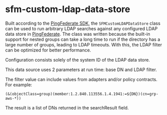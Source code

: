 # sfm-custom-ldap-data-store
Built according to the [PingFederate SDK](https://www.pingidentity.com/content/dam/developer/documentation/pingfederate/server-sdk/9.2/doc/overview-summary.html), the `SFMCustomLDAPDataStore` class can be used to run arbitrary LDAP searches against any configured LDAP data store in [PingFederate](https://www.pingidentity.com/en/software/pingfederate.html). The class was written because the built-in support for nested groups can take a long time to run if the directory has a large number of groups, leading to LDAP timeouts. With this, the LDAP filter can be optimized for better performance.

Configuration consists solely of the system ID of the LDAP data store.

This data source uses 2 parameters at run time: base DN and LDAP filter.

The filter value can include values from adapters and/or policy contracts. For example:

    (&(objectClass=group)(member:1.2.840.113556.1.4.1941:=${DN})(cn=grp-aws-*))

The result is a list of DNs returned in the searchResult field.
